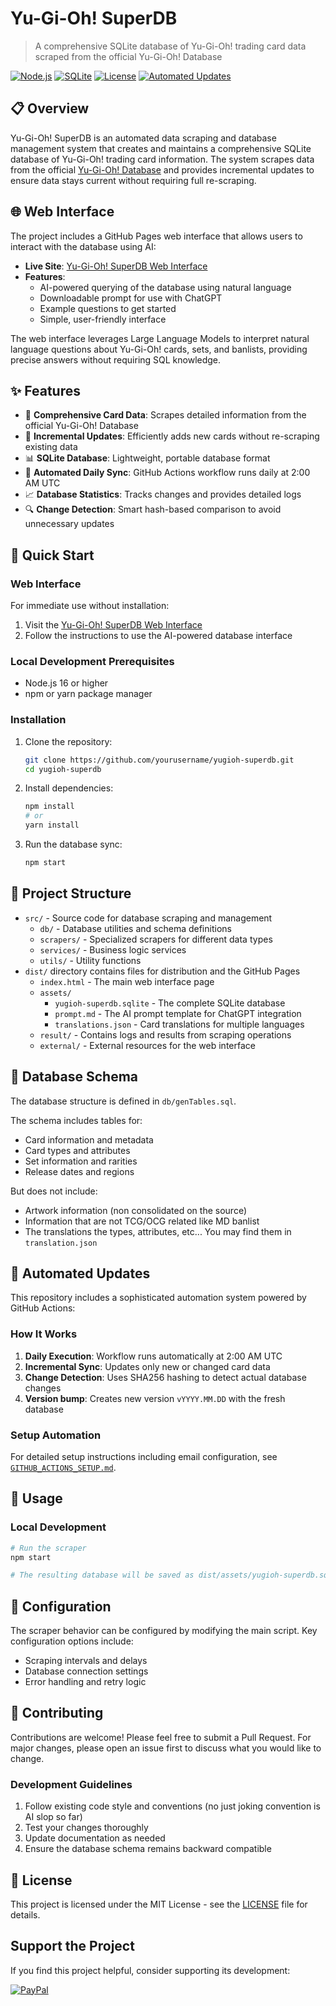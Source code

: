 # Yu-Gi-Oh! SuperDB

> A comprehensive SQLite database of Yu-Gi-Oh! trading card data scraped from the official Yu-Gi-Oh! Database

[![Node.js](https://img.shields.io/badge/Node.js-20%2B-green.svg)](https://nodejs.org/)
[![SQLite](https://img.shields.io/badge/Database-SQLite-blue.svg)](https://sqlite.org/)
[![License](https://img.shields.io/badge/License-MIT-yellow.svg)](LICENSE)
[![Automated Updates](https://img.shields.io/badge/Updates-Daily%20Automated-brightgreen.svg)](https://github.com/yourusername/yugioh-superdb/actions)

## 📋 Overview

Yu-Gi-Oh! SuperDB is an automated data scraping and database management system that creates and maintains a comprehensive SQLite database of Yu-Gi-Oh! trading card information. The system scrapes data from the official [Yu-Gi-Oh! Database](https://www.db.yugioh-card.com/yugiohdb) and provides incremental updates to ensure data stays current without requiring full re-scraping.

## 🌐 Web Interface

The project includes a GitHub Pages web interface that allows users to interact with the database using AI:

- **Live Site**: [Yu-Gi-Oh! SuperDB Web Interface](https://gillesdami.github.io/yugioh-superdb/)
- **Features**:
  - AI-powered querying of the database using natural language
  - Downloadable prompt for use with ChatGPT
  - Example questions to get started
  - Simple, user-friendly interface

The web interface leverages Large Language Models to interpret natural language questions about Yu-Gi-Oh! cards, sets, and banlists, providing precise answers without requiring SQL knowledge.

## ✨ Features

- 🎯 **Comprehensive Card Data**: Scrapes detailed information from the official Yu-Gi-Oh! Database
- 🔄 **Incremental Updates**: Efficiently adds new cards without re-scraping existing data
- 📊 **SQLite Database**: Lightweight, portable database format
- 🤖 **Automated Daily Sync**: GitHub Actions workflow runs daily at 2:00 AM UTC
- 📈 **Database Statistics**: Tracks changes and provides detailed logs
- 🔍 **Change Detection**: Smart hash-based comparison to avoid unnecessary updates

## 🚀 Quick Start

### Web Interface

For immediate use without installation:

1. Visit the [Yu-Gi-Oh! SuperDB Web Interface](https://gillesdami.github.io/yugioh-superdb/)
2. Follow the instructions to use the AI-powered database interface

### Local Development Prerequisites

- Node.js 16 or higher
- npm or yarn package manager

### Installation

1. Clone the repository:

    ```bash
    git clone https://github.com/yourusername/yugioh-superdb.git
    cd yugioh-superdb
    ```

2. Install dependencies:

    ```bash
    npm install
    # or
    yarn install
    ```

3. Run the database sync:

    ```bash
    npm start
    ```

## 📂 Project Structure

- `src/` - Source code for database scraping and management
  - `db/` - Database utilities and schema definitions
  - `scrapers/` - Specialized scrapers for different data types
  - `services/` - Business logic services
  - `utils/` - Utility functions
- `dist/` directory contains files for distribution and the GitHub Pages
  - `index.html` - The main web interface page
  - `assets/`
    - `yugioh-superdb.sqlite` - The complete SQLite database
    - `prompt.md` - The AI prompt template for ChatGPT integration
    - `translations.json` - Card translations for multiple languages
  - `result/` - Contains logs and results from scraping operations
  - `external/` - External resources for the web interface

## 💾 Database Schema

The database structure is defined in `db/genTables.sql`.

The schema includes tables for:

- Card information and metadata
- Card types and attributes
- Set information and rarities
- Release dates and regions

But does not include:

- Artwork information (non consolidated on the source)
- Information that are not TCG/OCG related like MD banlist
- The translations the types, attributes, etc... You may find them in `translation.json`

## 🤖 Automated Updates

This repository includes a sophisticated automation system powered by GitHub Actions:

### How It Works

1. **Daily Execution**: Workflow runs automatically at 2:00 AM UTC
2. **Incremental Sync**: Updates only new or changed card data
3. **Change Detection**: Uses SHA256 hashing to detect actual database changes
4. **Version bump**: Creates new version `vYYYY.MM.DD` with the fresh database

### Setup Automation

For detailed setup instructions including email configuration, see [`GITHUB_ACTIONS_SETUP.md`](GITHUB_ACTIONS_SETUP.md).

## 📖 Usage

### Local Development

```bash
# Run the scraper
npm start

# The resulting database will be saved as dist/assets/yugioh-superdb.sqlite
```

## 🔧 Configuration

The scraper behavior can be configured by modifying the main script. Key configuration options include:

- Scraping intervals and delays
- Database connection settings
- Error handling and retry logic

## 🤝 Contributing

Contributions are welcome! Please feel free to submit a Pull Request. For major changes, please open an issue first to discuss what you would like to change.

### Development Guidelines

1. Follow existing code style and conventions (no just joking convention is AI slop so far)
2. Test your changes thoroughly
3. Update documentation as needed
4. Ensure the database schema remains backward compatible

## 📄 License

This project is licensed under the MIT License - see the [LICENSE](LICENSE) file for details.

## Support the Project

If you find this project helpful, consider supporting its development:

[![PayPal](https://img.shields.io/badge/PayPal-Donate-blue.svg)](https://paypal.me/gillesdami)
